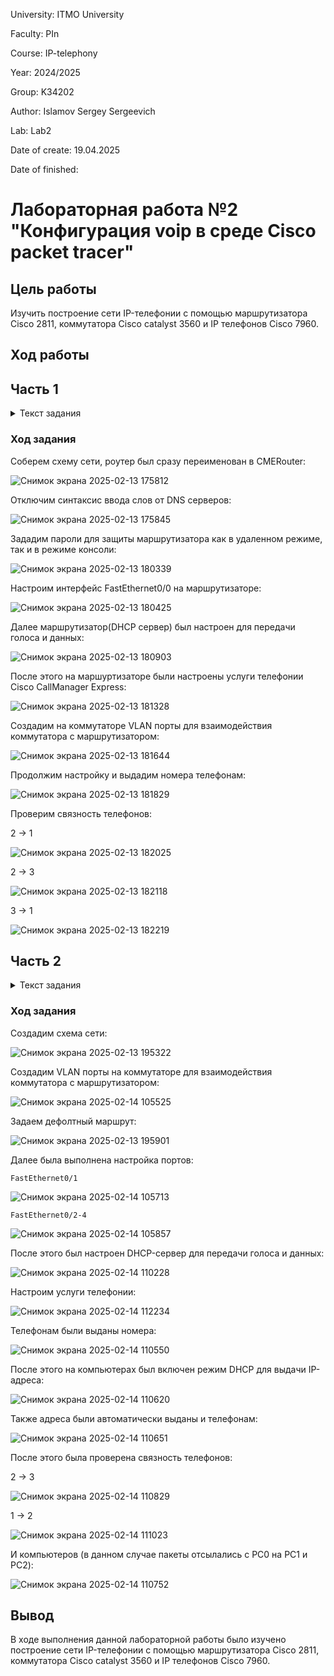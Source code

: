University: ITMO University

Faculty: PIn

Course: IP-telephony

Year: 2024/2025

Group: K34202

Author: Islamov Sergey Sergeevich

Lab: Lab2

Date of create: 19.04.2025

Date of finished: 

# Лабораторная работа №2 "Конфигурация voip в среде Сisco packet tracer"

## Цель работы
Изучить построение сети IP-телефонии с помощью маршрутизатора Cisco 2811, коммутатора Cisco catalyst 3560 и IP телефонов Cisco 7960.

## Ход работы 

## Часть 1

<details>
  <summary>Текст задания</summary>

  1. В конфигурационном режиме измените название маршру- тизатора на CMERouter.
  
  2. Отключите синтаксис ввода слов от DNS серверов.
  
  3. Задайте пароли для защиты маршрутизатора как в удаленном режиме, так и в режиме консоли.
  
  4. Настройте интерфейс fa0/0 на маршрутизаторе Cisco 2811 (CMERouter).
  
  5. Настроить DHCP сервера для передачи голоса и данных на маршрутизаторе Cisco 2811.
  
  6. Настроить услуги телефонии Cisco CallManager Express на маршрутизаторе 2811.
  
  7. Создать VLAN порты на коммутаторе Cisco Catalyst 3560 для взаимодействия коммутатора с маршрутизатором и подключить IP телефоны.
  
  8. Настроить IP-телефоны и соединить с коммутатором Cisco Catalyst 3560.
  
  9. Проверить звонки между телефонами и проверить остальные сервисы (перевод звонков, конференц-связь, перехват звонка).
  
</details>

### Ход задания

Соберем схему сети, роутер был сразу переименован в CMERouter:

![Снимок экрана 2025-02-13 175812](https://github.com/user-attachments/assets/252d4e05-09cc-48ca-9b89-7da807f84e91)

Отключим синтаксис ввода слов от DNS серверов:

![Снимок экрана 2025-02-13 175845](https://github.com/user-attachments/assets/deceb7c7-b49b-411e-b202-9dd5d1c90d21)

Зададим пароли для защиты маршрутизатора как в удаленном режиме, так и в режиме консоли:

![Снимок экрана 2025-02-13 180339](https://github.com/user-attachments/assets/684cb1d2-d3c0-4ddf-933e-407a4fd576ce)

Настроим интерфейс FastEthernet0/0 на маршрутизаторе:

![Снимок экрана 2025-02-13 180425](https://github.com/user-attachments/assets/6defe102-10d4-44d5-b2f9-3dc75d35f2e0)

Далее маршрутизатор(DHCP сервер) был настроен для передачи голоса и данных:

![Снимок экрана 2025-02-13 180903](https://github.com/user-attachments/assets/3d008bdc-99ca-4254-809d-b2cd0edc5a6e)

После этого на маршуртизаторе были настроены услуги телефонии Cisco CallManager Express:

![Снимок экрана 2025-02-13 181328](https://github.com/user-attachments/assets/ab68a9da-f263-41d8-b1b1-7ec649a03ddc)

Создадим на коммутаторе VLAN порты для взаимодействия коммутатора с маршрутизатором:

![Снимок экрана 2025-02-13 181644](https://github.com/user-attachments/assets/ac1d801b-0613-4d0b-a062-6d1d49d87d7f)

Продолжим настройку и выдадим номера телефонам:

![Снимок экрана 2025-02-13 181829](https://github.com/user-attachments/assets/57534c77-375e-44d5-99de-c3ffa3de20dc)

Проверим связность телефонов:

2 -> 1

![Снимок экрана 2025-02-13 182025](https://github.com/user-attachments/assets/ef7caecd-e190-4d1b-84e2-b643fc0e9ad2)

2 -> 3

![Снимок экрана 2025-02-13 182118](https://github.com/user-attachments/assets/5ebf5a7c-694e-4798-bd83-98406aa8f770)

3 -> 1

![Снимок экрана 2025-02-13 182219](https://github.com/user-attachments/assets/d1f27b36-ec87-4a0b-a467-8258cd10329f)

## Часть 2

<details>
  <summary>Текст задания</summary>

  1. Создать VLAN порты на коммутаторе для взаимодействия коммутатора с маршрутизатором и подключить IP телефоны.
  
  2. Задайте маршрут по умолчанию командой ip default-gateway.
  
  3. Настройте порт как канал типа trunk.
  
  4. Настроить DHCP сервера для передачи голоса и данных на маршрутизаторе Cisco 2811.
  
  5. Настроить услуги телефонии Cisco CallManager Express на маршрутизаторе.
  
  6. Настроить IP-телефоны и соединить с коммутатором.
  
  7. Подключить конечные узлы устройств.
  
  8. Проверить звонки между телефонами и проверить остальные сервисы (перевод звонков, конференц-связь, перехват звонка).
  
</details>

### Ход задания

Создадим схема сети:

![Снимок экрана 2025-02-13 195322](https://github.com/user-attachments/assets/7744de53-5eaa-4405-b957-b1305a997bcd)

Создадим VLAN порты на коммутаторе для взаимодействия коммутатора с маршрутизатором:

![Снимок экрана 2025-02-14 105525](https://github.com/user-attachments/assets/c7c3ee8c-6810-4edd-a68d-f40807e693c7)

Задаем дефолтный маршрут:

![Снимок экрана 2025-02-13 195901](https://github.com/user-attachments/assets/a30ec93e-a8fb-498e-b463-2bf1681ed51a)

Далее была выполнена настройка портов:

`FastEthernet0/1`

![Снимок экрана 2025-02-14 105713](https://github.com/user-attachments/assets/15313b28-cd16-4c0a-9436-ab77419a4551)

`FastEthernet0/2-4`

![Снимок экрана 2025-02-14 105857](https://github.com/user-attachments/assets/d4fb8b7c-995e-4861-b6eb-cce1ee30d90f)

После этого был настроен DHCP-сервер для передачи голоса и данных:

![Снимок экрана 2025-02-14 110228](https://github.com/user-attachments/assets/0b45e7f7-1acd-40cb-b453-3c051fefc2a3)

Настроим услуги телефонии:

![Снимок экрана 2025-02-14 112234](https://github.com/user-attachments/assets/5b35d2c5-5374-4997-86f8-eb0c55363c57)

Телефонам были выданы номера:

![Снимок экрана 2025-02-14 110550](https://github.com/user-attachments/assets/1108c349-a1cc-44ac-a834-a8190e944672)

После этого на компьютерах был включен режим DHCP для выдачи IP-адреса:

![Снимок экрана 2025-02-14 110620](https://github.com/user-attachments/assets/6d0a0902-59ad-43ca-9e4c-56e911da0e1d)

Также адреса были автоматически выданы и телефонам:

![Снимок экрана 2025-02-14 110651](https://github.com/user-attachments/assets/68a72658-c9d6-445e-970b-68fc1ea5346a)

После этого была проверена связность телефонов:

2 -> 3

![Снимок экрана 2025-02-14 110829](https://github.com/user-attachments/assets/cfcae33f-fffc-466e-bdb1-ce6c30c21fab)

1 -> 2

![Снимок экрана 2025-02-14 111023](https://github.com/user-attachments/assets/cdd82268-aa51-46c7-9edf-e8e914f32bab)

И компьютеров (в данном случае пакеты отсылались с PC0 на PC1 и PC2):

![Снимок экрана 2025-02-14 110752](https://github.com/user-attachments/assets/2502f091-7494-4701-b2c6-e8602fe9a381)

## Вывод 

В ходе выполнения данной лабораторной работы было изучено построение сети IP-телефонии с помощью маршрутизатора Cisco 2811, коммутатора Cisco catalyst 3560 и IP телефонов Cisco 7960.




